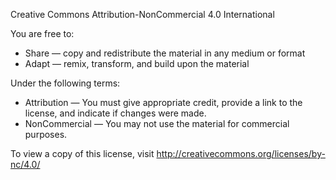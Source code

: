 Creative Commons Attribution-NonCommercial 4.0 International

You are free to:
- Share — copy and redistribute the material in any medium or format
- Adapt — remix, transform, and build upon the material

Under the following terms:
- Attribution — You must give appropriate credit, provide a link to the license, and indicate if changes were made.
- NonCommercial — You may not use the material for commercial purposes.

To view a copy of this license, visit http://creativecommons.org/licenses/by-nc/4.0/
